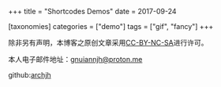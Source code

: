 +++
title = "Shortcodes Demos"
date = 2017-09-24

[taxonomies]
categories = ["demo"]
tags = ["gif", "fancy"]
+++

除非另有声明，本博客之原创文章采用[CC-BY-NC-SA](https://creativecommons.org/licenses/by-nc-sa/3.0/)进行许可。

本人电子邮件地址：<gnuiannjh@proton.me>

github:[archjh](https://github.com/archjh/)

<!-- more -->
